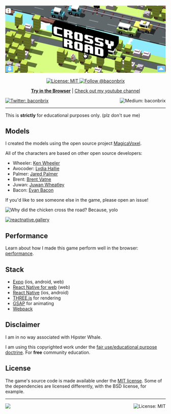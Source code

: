 <!-- Banner Image -->

[![Expo](/.style/header.png)](https://crossyroad.netlify.com/)

<p align="center"> 
  <a aria-label="Expo Bouncy Bacon is free to use" href="/LICENSE" target="_blank">
    <img alt="License: MIT" src="https://img.shields.io/badge/License-MIT-success.svg?style=flat-square&color=33CC12" target="_blank" />
  </a>

  <a aria-label="instagram" href="https://www.instagram.com/baconbrix/" target="_blank">
    <img alt="Follow @baconbrix" src="https://img.shields.io/twitter/follow/baconbrix.svg?style=flat-square&label=Follow%20%40baconbrix&logo=INSTAGRAM&logoColor=FFFFFF&labelColor=000&logoWidth=15&color=lightgray" />
  </a>
</p>

<p align="center">
  <a aria-label="try expo crossy road in the browser" href="https://crossyroad.netlify.com/"><b>Try in the Browser</b></a>
 |
  <a aria-label="subscribe on youtube" href="https://www.youtube.com/channel/UCx_YiR733cfqVPRsQ1n8Fag">Check out my youtube channel</a>
</p>

<p>
  <a aria-label="Follow @baconbrix on Twitter" href="https://twitter.com/intent/follow?screen_name=baconbrix" target="_blank">
    <img  alt="Twitter: baconbrix" src="https://img.shields.io/twitter/follow/baconbrix.svg?style=flat-square&label=Follow%20%40baconbrix&logo=TWITTER&logoColor=FFFFFF&labelColor=00aced&logoWidth=15&color=lightgray" target="_blank" />
  </a>
  <a aria-label="Follow @Baconbrix on Medium" href="https://medium.com/@Baconbrix">
    <img align="right" alt="Medium: baconbrix" src="https://img.shields.io/badge/Check%20out%20my%20blog-lightgray.svg?style=flat-square" target="_blank" />
  </a>
</p>
  
---

This is **strictly** for educational purposes only. (plz don't sue me)

## Models

I created the models using the open source project [MagicaVoxel](https://ephtracy.github.io/). 

All of the characters are based on other open source developers:

- Wheeler: [Ken Wheeler](https://twitter.com/ken_wheeler)
- Avocoder: [Lydia Hallie](https://twitter.com/lydiahallie)
- Palmer: [Jared Palmer](https://twitter.com/jaredpalmer)
- Brent: [Brent Vatne](https://twitter.com/notbrent)
- Juwan: [Juwan Wheatley](https://twitter.com/FiberJW)
- Bacon: [Evan Bacon](https://twitter.com/baconbrix)

If you'd like to see someone else in the game, please open an issue!

<!-- Expo: https://exp.host/@bacon/crossy-road -->

![Why did the chicken cross the road? Because, yolo](https://media.giphy.com/media/UAxmnxRLkmHEQ/200w_d.gif?raw=true 'Preview Gif 😀 ...I love you')

[![reactnative.gallery](https://img.shields.io/badge/reactnative.gallery-%F0%9F%8E%AC-green.svg)](https://reactnative.gallery)

## Performance

Learn about how I made this game perform well in the browser: [performance](performance.md).

## Stack

- [Expo](http://expo.io) (ios, android, web)
- [React Native for web](https://baconbrix.gitbook.io/react-native-web/) (web)
- [React Native](http://reactnative.dev/) (ios, android)
- [THREE.js](https://threejs.org/) for rendering
- [GSAP](https://greensock.com/) for animating
- [Webpack](https://www.npmjs.com/package/@expo/webpack-config)

## Disclaimer

I am in no way associated with Hipster Whale.

I am using this copyrighted work under the [fair use/educational purpose doctrine](http://fairuse.stanford.edu/overview/academic-and-educational-permissions/non-coursepack/). For **free** community education.

## License

The game's source code is made available under the [MIT license](LICENSE). Some of the dependencies are licensed differently, with the BSD license, for example.

<!-- Footer -->

---

<p>
    <a aria-label="sponsored by my mommy" href="http://expo.io">
        <img src="https://img.shields.io/badge/I_EAT-SOYLENT-4630EB.svg?style=for-the-badge&logo=GITHUB&labelColor=000&logoColor=fff" target="_blank" />
    </a>
    <a aria-label="expo-crossy-road is free to use" href="/LICENSE" target="_blank">
        <img align="right" alt="License: MIT" src="https://img.shields.io/badge/License-MIT-success.svg?style=for-the-badge&color=33CC12" target="_blank" />
    </a>
</p>
